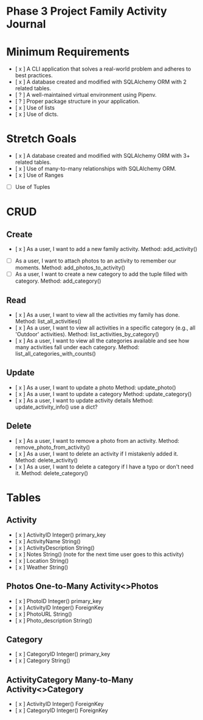# Phase 3 Project Family Activity Journal

# Minimum Requirements

- [ x ] A CLI application that solves a real-world problem and adheres to best practices.
- [ x ] A database created and modified with SQLAlchemy ORM with 2 related tables.
- [ ? ] A well-maintained virtual environment using Pipenv.
- [ ? ] Proper package structure in your application.
- [ x ] Use of lists
- [ x ] Use of dicts.

# Stretch Goals

- [ x ] A database created and modified with SQLAlchemy ORM with 3+ related tables.
- [ x ] Use of many-to-many relationships with SQLAlchemy ORM.
- [ x ] Use of Ranges
- [ ] Use of Tuples

# CRUD

## Create

- [ x ] As a user, I want to add a new family activity.
  Method: add_activity()
- [ ] As a user, I want to attach photos to an activity to remember our moments.
      Method: add_photos_to_activity()
- [ ] As a user, I want to create a new category to add the tuple filled with category.
      Method: add_category()

## Read

- [ x ] As a user, I want to view all the activities my family has done.
      Method: list_all_activities()
- [ x ] As a user, I want to view all activities in a specific category (e.g., all 'Outdoor' activities).
      Method: list_activities_by_category()
- [ x ] As a user, I want to view all the categories available and see how many activities fall under each category.
      Method: list_all_categories_with_counts()

## Update

- [ x ] As a user, I want to update a photo
      Method: update_photo()
- [ x ] As a user, I want to update a category
      Method: update_category()
- [ x ] As a user, I want to update activity details
      Method: update_activity_info() use a dict?

## Delete

- [ x ] As a user, I want to remove a photo from an activity.
      Method: remove_photo_from_activity()
- [ x ] As a user, I want to delete an activity if I mistakenly added it.
      Method: delete_activity()
- [ x ] As a user, I want to delete a category if I have a typo or don't need it.
      Method: delete_category()

# Tables

## Activity

- [ x ] ActivityID Integer() primary_key
- [ x ] ActivityName String()
- [ x ] ActivityDescription String()
- [ x ] Notes String() (note for the next time user goes to this activity)
- [ x ] Location String()
- [ x ] Weather String()

## Photos One-to-Many Activity<>Photos

- [ x ] PhotoID Integer() primary_key
- [ x ] ActivityID Integer() ForeignKey
- [ x ] PhotoURL String()
- [ x ] Photo_description String()

## Category

- [ x ] CategoryID Integer() primary_key
- [ x ] Category String()

## ActivityCategory Many-to-Many Activity<>Category

- [ x ] ActivityID Integer() ForeignKey
- [ x ] CategoryID Integer() ForeignKey

